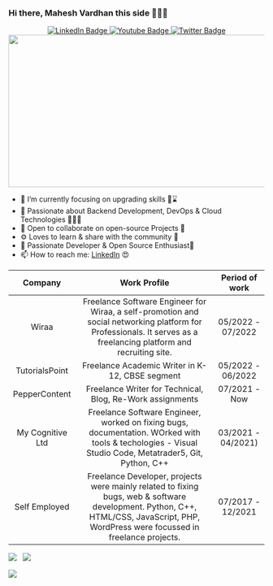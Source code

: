 ### Hi there, Mahesh Vardhan this side 👨🏻‍💻 

<div id="badges" align="center">
  <a href="https://linkedin.com/in/maheshvardhanmadduri">
    <img src="https://img.shields.io/badge/LinkedIn-blue?style=for-the-badge&logo=linkedin&logoColor=white" alt="LinkedIn Badge"/>
  </a>
  <a href="https://www.youtube.com/channel/UCaXuWTtz9X43bG_DGxHL4Iw">
    <img src="https://img.shields.io/badge/YouTube-red?style=for-the-badge&logo=youtube&logoColor=white" alt="Youtube Badge"/>
  </a>
  <a href="https://twitter.com/MaheshVardhan9">
    <img src="https://img.shields.io/badge/Twitter-blue?style=for-the-badge&logo=twitter&logoColor=white" alt="Twitter Badge"/>
  </a>
  </div>

<div align="center">
  <img src="https://media.giphy.com/media/dWesBcTLavkZuG35MI/giphy.gif" width="600" height="300"/>
</div>


- 🔭 I’m currently focusing on upgrading skills 👨⌛️
- 🌱 Passionate about Backend Development, DevOps & Cloud Technologies 👨🏻‍💻
- 👯 Open to collaborate on open-source Projects 🤗
- ⚙️ Loves to learn & share with the community 🐬
- 🤗 Passionate Developer & Open Source Enthusiast🐥
- 📫 How to reach me: <a href="https://www.linkedin.com/in/maheshvardhanmadduri/">LinkedIn</a> 😍


| Company | Work Profile | Period of work
|:---------:|:----------------------------------:|:--------------------:|
| Wiraa | Freelance Software Engineer for Wiraa, a self-promotion and social networking platform for Professionals. It serves as a freelancing platform and recruiting site. | 05/2022 - 07/2022 | 
| TutorialsPoint| Freelance Academic Writer in K-12, CBSE segment | 05/2022 - 06/2022 |
| PepperContent | Freelance Writer for Technical, Blog, Re-Work assignments | 07/2021 - Now |
| My Cognitive Ltd |  Freelance Software Engineer, worked on fixing bugs, documentation. WOrked with tools & techologies - Visual Studio Code, Metatrader5, Git, Python, C++ | 03/2021 - 04/2021) |
| Self Employed | Freelance Developer, projects were mainly related to fixing bugs, web & software development. Python, C++, HTML/CSS, JavaScript, PHP, WordPress were focussed in freelance projects. | 07/2017 - 12/2021|

![](https://github-readme-streak-stats.herokuapp.com/?user=maheshvardhanmadduri&theme=radical&hide_border=false) &nbsp;  ![](https://github-readme-stats.vercel.app/api/top-langs/?username=maheshvardhanmadduri&theme=radical&hide_border=false&include_all_commits=false&count_private=false&layout=compact)


[![](https://visitcount.itsvg.in/api?id=maheshvardhanmadduri&icon=0&color=0)](https://visitcount.itsvg.in)

